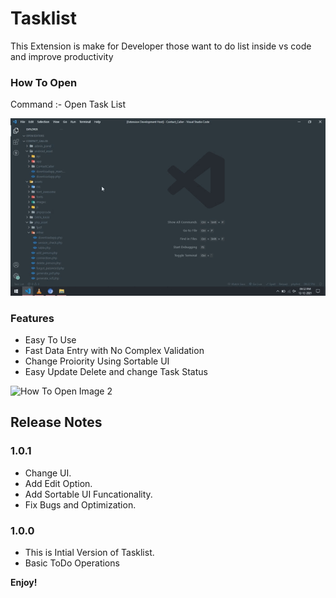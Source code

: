 
# Tasklist

This Extension is make for Developer those want to do list inside vs code and improve productivity

### How To Open

Command :- Open Task List

![How To Open Image 1](https://raw.githubusercontent.com/Harshil-Kaneria/VS-Code-Tasklist/main/img/1.gif)

### Features
- Easy To Use
- Fast Data Entry with No Complex Validation
- Change Proiority Using Sortable UI 
- Easy Update Delete and change Task Status

![How To Open Image 2](https://raw.githubusercontent.com/Harshil-Kaneria/VS-Code-Tasklist/main/img/2.gif)


## Release Notes

### 1.0.1
- Change UI.
- Add Edit Option.
- Add Sortable UI Funcationality.
- Fix Bugs and Optimization.

### 1.0.0
- This is Intial Version of Tasklist.
- Basic ToDo Operations

**Enjoy!**

